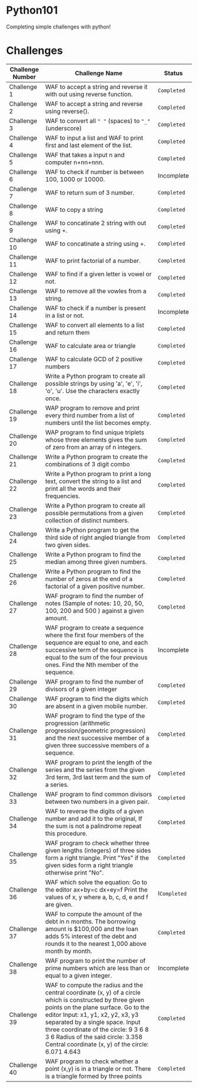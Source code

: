# Python101
Completing simple challenges with python!

# Challenges
|  Challenge Number               |  Challenge Name                                                                                                          | Status       | 
| -----------------------------   | -----------------------------------------------------------------------------------------------------------------------  | ------------ | 
| Challenge 1                     | WAF to accept a string and reverse it with out using reverse function.                                                   | `Completed`  |
| Challenge 2                     | WAF to accept a string and reverse using reverse().                                                                      | `Completed`  |
| Challenge 3                     | WAF to convert all `" "` (spaces) to `"_"` (underscore)                                                                  | `Completed`  |
| Challenge 4                     | WAF to input a list and WAF to print first and last element of the list.                                                 | `Completed`  |
| Challenge 5                     | WAF that takes a input n and computer n+nn+nnn.                                                                          | `Completed`  |
| Challenge 6                     | WAF to check if number is between 100, 1000 or 10000.                                                                    | Incomplete   |
| Challenge 7                     | WAF to return sum of 3 number.                                                                                           | `Completed`  |
| Challenge 8                     | WAF to copy a string                                                                                                     | `Completed`  |
| Challenge 9                     | WAF to concatinate 2 string with out using +.                                                                            | `Completed`  |
| Challenge 10                    | WAF to concatinate a string using +.                                                                                     | `Completed`  |
| Challenge 11                    | WAF to print factorial of a number.                                                                                      | `Completed`  |
| Challenge 12                    | WAF to find if a given letter is vowel or not.                                                                           | `Completed`  |
| Challenge 13                    | WAF to remove all the vowles from a string.                                                                              | `Completed`  |
| Challenge 14                    | WAF to check if a number is present in a list or not.                                                                    | Incomplete   |
| Challenge 15                    | WAF to convert all elements to a list and return them                                                                    | `Completed`  |
| Challenge 16                    | WAF to calculate area or triangle                                                                                        | `Completed`  |
| Challenge 17                    | WAF to calculate GCD of 2 positive numbers                                                                               | `Completed`  |
| Challenge 18                    | Write a Python program to create all possible strings by using 'a', 'e', 'i', 'o', 'u'. Use the characters exactly once. | `Completed`  |
| Challenge 19                    | WAP program to remove and print every third number from a list of numbers until the list becomes empty.                  | `Completed`  |
| Challenge 20                    | WAP program to find unique triplets whose three elements gives the sum of zero from an array of n integers.              | `Completed`  |
| Challenge 21                    | Write a Python program to create the combinations of 3 digit combo                                                       | `Completed`  |
| Challenge 22                    | Write a Python program to print a long text, convert the string to a list and print all the words and their frequencies. | `Completed`  |
| Challenge 23                    | Write a Python program to create all possible permutations from a given collection of distinct numbers.                  | `Completed`  |
| Challenge 24                    | Write a Python program to get the third side of right angled triangle from two given sides.                              | `Completed`  |
| Challenge 25                    | Write a Python program to find the median among three given numbers.                                                     | `Completed`  |
| Challenge 26                    | Write a Python program to find the number of zeros at the end of a factorial of a given positive number.                 | `Completed`  |
| Challenge 27                    | WAF program to find the number of notes (Sample of notes: 10, 20, 50, 100, 200 and 500 ) against a given amount.         | `Completed`  |
| Challenge 28                    | WAF  program to create a sequence where the first four members of the sequence are equal to one, and each successive term of the sequence is equal to the sum of the four previous ones. Find the Nth member of the sequence.              | Incomplete   |
| Challenge 29                    | WAF program to find the number of divisors of a given integer                                                            | `Completed`  |
| Challenge 30                    | WAF program to find the digits which are absent in a given mobile number.                                                | `Completed`  |
| Challenge 31                    | WAF program to find the type of the progression (arithmetic progression/geometric progression) and the next successive member of a given three successive members of a sequence.            | `Completed` |
| Challenge 32                    | WAF program to print the length of the series and the series from the given 3rd term, 3rd last term and the sum of a series. |`Completed`   |
| Challenge 33                    | WAF program to find common divisors between two numbers in a given pair.                                                 | `Completed`   |
| Challenge 34                    | WAF to reverse the digits of a given number and add it to the original, If the sum is not a palindrome repeat this procedure.|`Completed`   |
| Challenge 35                    | WAF program to check whether three given lengths (integers) of three sides form a right triangle. Print "Yes" if the given sides form a right triangle otherwise print "No". | `Completed`   |
| Challenge 36                    | WAF which solve the equation: Go to the editor ax+by=c dx+ey=f Print the values of x, y where a, b, c, d, e and f are given.| I`Completed`  |
| Challenge 37                    | WAF  to compute the amount of the debt in n months. The borrowing amount is $100,000 and the loan adds 5% interest of the debt and rounds it to the nearest 1,000 above month by month.| `Completed`  |
| Challenge 38                    | WAF program to print the number of prime numbers which are less than or equal to a given integer.                        | Incomplete   |
| Challenge 39                    | WAF to compute the radius and the central coordinate (x, y) of a circle which is constructed by three given points on the plane surface. Go to the editor Input: x1, y1, x2, y2, x3, y3 separated by a single space. Input three coordinate of the circle: 9 3 6 8 3 6 Radius of the said circle: 3.358 Central coordinate (x, y) of the circle: 6.071 4.643 | `Completed`   |
| Challenge 40                    | WAF  program to check whether a point (x,y) is in a triangle or not. There is a triangle formed by three points       | `Completed`   |

